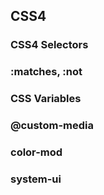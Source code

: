 ## CSS4

### CSS4 Selectors

### :matches, :not

### CSS Variables

### @custom-media

### color-mod

### system-ui